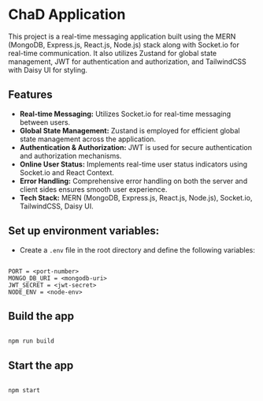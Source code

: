 # ChaD Application

This project is a real-time messaging application built using the MERN (MongoDB, Express.js, React.js, Node.js) stack along with Socket.io for real-time communication. It also utilizes Zustand for global state management, JWT for authentication and authorization, and TailwindCSS with Daisy UI for styling.

## Features

- **Real-time Messaging:** Utilizes Socket.io for real-time messaging between users.
- **Global State Management:** Zustand is employed for efficient global state management across the application.
- **Authentication & Authorization:** JWT is used for secure authentication and authorization mechanisms.
- **Online User Status:** Implements real-time user status indicators using Socket.io and React Context.
- **Error Handling:** Comprehensive error handling on both the server and client sides ensures smooth user experience.
- **Tech Stack:** MERN (MongoDB, Express.js, React.js, Node.js), Socket.io, TailwindCSS, Daisy UI.






## Set up environment variables:

- Create a `.env` file in the root directory and define the following variables:

```

PORT = <port-number>
MONGO_DB_URI = <mongodb-uri>
JWT_SECRET = <jwt-secret>
NODE_ENV = <node-env>

```

## Build the app
```

npm run build

```

## Start the app
```

npm start

```




